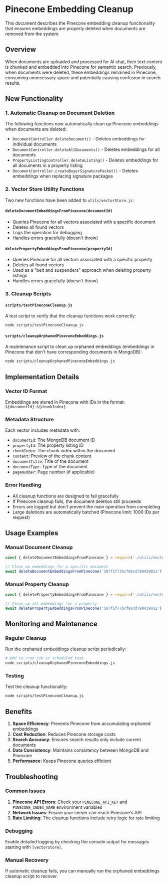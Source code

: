 # Pinecone Embedding Cleanup

This document describes the Pinecone embedding cleanup functionality that ensures embeddings are properly deleted when documents are removed from the system.

## Overview

When documents are uploaded and processed for AI chat, their text content is chunked and embedded into Pinecone for semantic search. Previously, when documents were deleted, these embeddings remained in Pinecone, consuming unnecessary space and potentially causing confusion in search results.

## New Functionality

### 1. Automatic Cleanup on Document Deletion

The following functions now automatically clean up Pinecone embeddings when documents are deleted:

- `DocumentController.deleteDocument()` - Deletes embeddings for individual documents
- `DocumentController.deleteAllDocuments()` - Deletes embeddings for all documents
- `PropertyListingController.deleteListing()` - Deletes embeddings for all documents in a property listing
- `DocumentController.createBuyerSignaturePacket()` - Deletes embeddings when replacing signature packages

### 2. Vector Store Utility Functions

Two new functions have been added to `utils/vectorStore.js`:

#### `deleteDocumentEmbeddingsFromPinecone(documentId)`
- Queries Pinecone for all vectors associated with a specific document
- Deletes all found vectors
- Logs the operation for debugging
- Handles errors gracefully (doesn't throw)

#### `deletePropertyEmbeddingsFromPinecone(propertyId)`
- Queries Pinecone for all vectors associated with a specific property
- Deletes all found vectors
- Used as a "belt and suspenders" approach when deleting property listings
- Handles errors gracefully (doesn't throw)

### 3. Cleanup Scripts

#### `scripts/testPineconeCleanup.js`
A test script to verify that the cleanup functions work correctly:
```bash
node scripts/testPineconeCleanup.js
```

#### `scripts/cleanupOrphanedPineconeEmbeddings.js`
A maintenance script to clean up orphaned embeddings (embeddings in Pinecone that don't have corresponding documents in MongoDB):
```bash
node scripts/cleanupOrphanedPineconeEmbeddings.js
```

## Implementation Details

### Vector ID Format
Embeddings are stored in Pinecone with IDs in the format: `${documentId}-${chunkIndex}`

### Metadata Structure
Each vector includes metadata with:
- `documentId`: The MongoDB document ID
- `propertyId`: The property listing ID
- `chunkIndex`: The chunk index within the document
- `content`: Preview of the chunk content
- `documentTitle`: Title of the document
- `documentType`: Type of the document
- `pageNumber`: Page number (if applicable)

### Error Handling
- All cleanup functions are designed to fail gracefully
- If Pinecone cleanup fails, the document deletion still proceeds
- Errors are logged but don't prevent the main operation from completing
- Large deletions are automatically batched (Pinecone limit: 1000 IDs per request)

## Usage Examples

### Manual Document Cleanup
```javascript
const { deleteDocumentEmbeddingsFromPinecone } = require('./utils/vectorStore');

// Clean up embeddings for a specific document
await deleteDocumentEmbeddingsFromPinecone('507f1f77bcf86cd799439011');
```

### Manual Property Cleanup
```javascript
const { deletePropertyEmbeddingsFromPinecone } = require('./utils/vectorStore');

// Clean up all embeddings for a property
await deletePropertyEmbeddingsFromPinecone('507f1f77bcf86cd799439012');
```

## Monitoring and Maintenance

### Regular Cleanup
Run the orphaned embeddings cleanup script periodically:
```bash
# Add to cron job or scheduled task
node scripts/cleanupOrphanedPineconeEmbeddings.js
```

### Testing
Test the cleanup functionality:
```bash
node scripts/testPineconeCleanup.js
```

## Benefits

1. **Space Efficiency**: Prevents Pinecone from accumulating orphaned embeddings
2. **Cost Reduction**: Reduces Pinecone storage costs
3. **Search Accuracy**: Ensures search results only include current documents
4. **Data Consistency**: Maintains consistency between MongoDB and Pinecone
5. **Performance**: Keeps Pinecone queries efficient

## Troubleshooting

### Common Issues

1. **Pinecone API Errors**: Check your `PINECONE_API_KEY` and `PINECONE_INDEX_NAME` environment variables
2. **Network Issues**: Ensure your server can reach Pinecone's API
3. **Rate Limiting**: The cleanup functions include retry logic for rate limiting

### Debugging

Enable detailed logging by checking the console output for messages starting with `[vectorStore]`.

### Manual Recovery

If automatic cleanup fails, you can manually run the orphaned embeddings cleanup script to recover. 